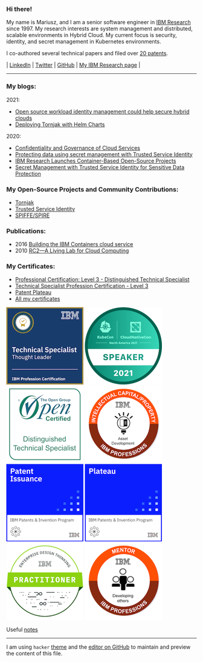 ### Hi there!

My name is Mariusz, and I am a senior software engineer
in [IBM Research](https://www.research.ibm.com/) since 1997.
My research interests are system management and distributed,
scalable environments in Hybrid Cloud.
My current focus is security, identity, and secret management in Kubernetes environments.

I co-authored several technical papers and filed over [20 patents](https://patents.google.com/?inventor=Mariusz+Sabath).

&#124;
[LinkedIn](https://www.linkedin.com/in/mariusz-sabath-b36b0b20/) &#124;
[Twitter](https://twitter.com/mrsabath) &#124;
[GitHub](https://github.com/mrsabath) &#124;
[My IBM Research page](https://researcher.watson.ibm.com/researcher/view.php?person=us-sabath) 
&#124;

-------

### My blogs:

2021:
* [Open source workload identity management could help secure hybrid clouds](https://research.ibm.com/blog/tornjak-project-cncf)
* [Deploying Tornjak with Helm Charts](https://medium.com/universal-workload-identity/deploying-tornjak-with-helm-charts-e51fc21b962c)

2020:
*  [Confidentiality and Governance of Cloud Services](https://www.ibm.com/blogs/research/2020/04/confidentiality-governance-cloud-services/)
*  [Protecting data using secret management with Trusted Service Identity](https://developer.ibm.com/articles/protecting-data-using-secret-management-trusted-service-identity/)
*  [IBM Research Launches Container-Based Open-Source Projects](https://www.tfir.io/ibm-research-launches-container-based-open-source-projects/?)
*  [Secret Management with Trusted Service Identity for Sensitive Data Protection](https://medium.com/@mrsabath/secret-management-with-trusted-service-identity-for-sensitive-data-protection-e511eb66d87f)

### My Open-Source Projects and Community Contributions:
* [Tornjak](https://tornjak.io/)
* [Trusted Service Identity](https://github.com/IBM/trusted-service-identity/)
* [SPIFFE/SPIRE](https://github.com/spiffe/spire)

### Publications:
* 2016 [Building the IBM Containers cloud service](https://ieeexplore.ieee.org/document/7442607)
* 2010 [RC2—A Living Lab for Cloud Computing](https://www.usenix.org/biblio-6962)

### My Certificates:
* [Professional Certification: Level 3 - Distinguished Technical Specialist](https://www.credly.com/badges/7435c07b-6dfd-4bd4-aff8-b10cecb013c6/)
* [Technical Specialist Profession Certification - Level 3](https://www.credly.com/badges/b2e1bdda-ef6d-4ebd-a4a2-4d491e9339a1)
* [Patent Plateau](https://www.credly.com/badges/a9f5d07c-b2a5-4dcd-befe-74de7ea7060d)
* [All my certificates](https://www.credly.com/users/mariusz-sabath)

<a href="https://www.credly.com/badges/b2e1bdda-ef6d-4ebd-a4a2-4d491e9339a1/public_url"><img src="docs/assets/technical-specialist-profession-certification-level-3.png" alt="technical specialist profession certification level 3"></a>
<a href="https://www.credly.com/badges/2e5312b4-1a93-40cb-898c-eb90dc3d2980/public_url"><img src="docs/assets/speaker-kubecon-cloudnativecon-north-america-2021.png" alt="Kubecon Speaker"></a>
<a href="https://www.credly.com/badges/7435c07b-6dfd-4bd4-aff8-b10cecb013c6/public_url"><img src="docs/assets/professional-certification-level-3-distinguished-technical-specialist.1.png" alt="Professional Cert Level 3"></a>
<a href="https://www.credly.com/badges/b410b8f2-48ba-48ba-9fe4-d29e1d7eb9b5/public_url"><img src="docs/assets/ibm-intellectual-capital-intellectual-property-creator.png" alt="IBM Intelectual Capital Creator"></a>
<a href="https://www.credly.com/badges/b9a1a3a0-501a-4f2b-81c8-01dd8a830155/public_url"><img src="docs/assets/patent-issuance.png" alt="Patent Issuance"></a>
<a href="https://www.credly.com/badges/a9f5d07c-b2a5-4dcd-befe-74de7ea7060d/public_url"><img src="docs/assets/plateau.png" alt="Plateau Issuance"></a>
<a href="https://www.credly.com/badges/2285deb6-79fe-410d-b9cf-1a76041ff301/public_url"><img src="docs/assets/enterprise-design-thinking-practitioner.png" alt="204x204"></a>
<a href="https://www.credly.com/badges/3d8ce44c-2557-478b-aae3-5b94f48c8b70/public_url"><img src="docs/assets/ibm-mentor.png" alt="204x204"></a>
<!-- a href=""><img src="docs/assets/" alt="204x204"></a -->

Useful [notes](https://github.com/mrsabath/mytechnotes/blob/master/README.md)

-------------------------------------------

I am using `hacker` [theme](https://pages-themes.github.io/hacker/) and the [editor on GitHub](https://github.com/mrsabath/mrsabath.github.io/edit/main/README.md) to maintain and preview the content of this file.

